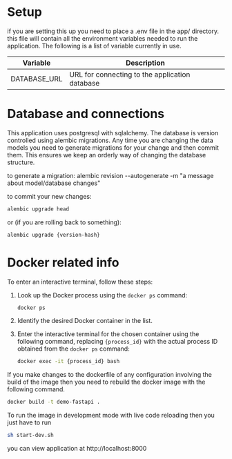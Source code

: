 # Setup

if you are setting this up you need to place a .env file in the app/ directory. this file will contain all the environment variables needed to run the application. The following is a list of variable currently in use.

| Variable     | Description                                    |
| ------------ | ---------------------------------------------- |
| DATABASE_URL | URL for connecting to the application database |

# Database and connections

This application uses postgresql with sqlalchemy. The database is version controlled using alembic migrations. Any time you are changing the data models you need to generate migrations for your change and then commit them. This ensures we keep an orderly way of changing the database structure.

to generate a migration:
alembic revision --autogenerate -m "a message about model/database changes"

to commit your new changes:

```bash
alembic upgrade head
```

or (if you are rolling back to something):

```bash
alembic upgrade {version-hash}
```

# Docker related info

To enter an interactive terminal, follow these steps:

1. Look up the Docker process using the `docker ps` command:

   ```bash
   docker ps
   ```

2. Identify the desired Docker container in the list.

3. Enter the interactive terminal for the chosen container using the following command, replacing `{process_id}` with the actual process ID obtained from the `docker ps` command:

   ```bash
   docker exec -it {process_id} bash
   ```

If you make changes to the dockerfile of any configuration involving the build of the image then you need to rebuild the docker image with the following command.

```bash
docker build -t demo-fastapi .
```

To run the image in development mode with live code reloading then you just have to run

```bash
sh start-dev.sh
```

you can view application at http://localhost:8000
